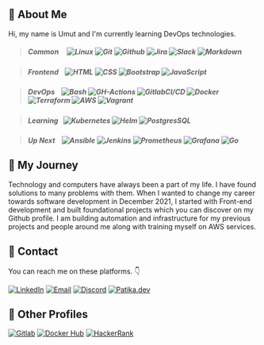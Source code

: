 ## :necktie: About Me

Hi, my name is Umut and I'm currently learning DevOps technologies.

> ##### _Common_ &nbsp;&nbsp;&nbsp; ![Linux][#linux] ![Git][#git] ![Github][#github] ![Jira][#jira-software] ![Slack][#slack] ![Markdown][#markdown]

> ##### _Frontend_ &nbsp;&nbsp; ![HTML][#html] ![CSS][#css] ![Bootstrap][#bootstrap] ![JavaScript][#javascript]

> ##### _DevOps_ &nbsp;&nbsp; ![Bash][#bash] ![GH-Actions][#gh-actions] ![GitlabCI/CD][#gitlabcicd] ![Docker][#docker] ![Terraform][#terraform] ![AWS][#aws] ![Vagrant][#vagrant]

> ##### _Learning_ &nbsp; ![Kubernetes][#kubernetes] ![Helm][#helm] ![PostgresSQL][#postgresql]

> ##### _Up Next_ &nbsp;&nbsp; ![Ansible][#ansible] ![Jenkins][#jenkins] ![Prometheus][#prometheus] ![Grafana][#grafana] ![Go][#go]

## :bicyclist: My Journey

Technology and computers have always been a part of my life. I have found solutions to many problems with them. When I wanted to change my career towards software development in December 2021, I started with Front-end development and built foundational projects which you can discover on my Github profile. I am building automation and infrastructure for my previous projects and people around me along with training myself on AWS services.

## :email: Contact

You can reach me on these platforms. :point_down:

[![LinkedIn][#linkedin]][@linkedin] [![Email][#gmail]][@gmail] [![Discord][#discord]][@discord] [![Patika.dev][#patika]][@patika]

## :pushpin: Other Profiles

[![Gitlab][#gitlab]][@gitlab]
[![Docker Hub][#dockerhub]][@dockerhub]
[![HackerRank][#hackerrank]][@hackerrank]

<!-- Badge Index -->

[#git]: https://img.shields.io/badge/Git-E44C30?style=flat&logo=git&logoColor=white
[#github]: https://img.shields.io/badge/GitHub-100000?style=flat&logo=github&logoColor=white
[#gh-actions]: https://img.shields.io/badge/GitHub_Actions-2088FF?style=flat&logo=github-actions&logoColor=white
[#gitlab]: https://img.shields.io/badge/GitLab-330F63?style=flat&logo=gitlab&logoColor=white
[#gitlabcicd]: https://img.shields.io/badge/GitLab%20CI/CD-330F63?style=flat&logo=gitlab&logoColor=white
[#jira-software]: https://img.shields.io/badge/Jira%20Software-0052CC?style=flat&logo=JiraSoftware&logoColor=white
[#slack]: https://img.shields.io/badge/Slack-4A154B?style=flat&logo=slack&logoColor=white
[#markdown]: https://img.shields.io/badge/Markdown-000000?style=flat&logo=markdown&logoColor=white
[#html]: https://img.shields.io/badge/HTML5-E34F26?style=flat&logo=html5&logoColor=white
[#css]: https://img.shields.io/badge/CSS3-1572B6?style=flat&logo=css3&logoColor=white
[#sass]: https://img.shields.io/badge/Sass-CC6699?style=flat&logo=sass&logoColor=white
[#bootstrap]: https://img.shields.io/badge/Bootstrap-563D7C?style=flat&logo=bootstrap&logoColor=white
[#javascript]: https://img.shields.io/badge/JavaScript-323330?style=flat&logo=javascript&logoColor=F7DF1E
[#typescript]: https://img.shields.io/badge/TypeScript-007ACC?style=flat&logo=typescript&logoColor=white
[#react]: https://img.shields.io/badge/React-20232A?style=flat&logo=react&logoColor=61DAFB
[#nodejs]: https://img.shields.io/badge/Node.js-339933?style=flat&logo=nodedotjs&logoColor=white
[#go]: https://img.shields.io/badge/Go-00ADD8?style=flat&logo=go&logoColor=white
[#python]: https://img.shields.io/badge/Python-3776AB?style=flat&logo=python&logoColor=white
[#mysql]: https://img.shields.io/badge/MySQL-005C84?style=flat&logo=mysql&logoColor=white
[#postgresql]: https://img.shields.io/badge/PostgreSQL-316192?style=flat&logo=postgresql&logoColor=white
[#mongodb]: https://img.shields.io/badge/MongoDB-4EA94B?style=flat&logo=mongodb&logoColor=white
[#linux]: https://img.shields.io/badge/Linux-FCC624?style=flat&logo=linux&logoColor=black
[#bash]: https://img.shields.io/badge/Bash%20Script-4EAA25?style=flat&logo=GNU%20Bash&logoColor=white
[#docker]: https://img.shields.io/badge/Docker-2CA5E0?style=flat&logo=docker&logoColor=white
[#jenkins]: https://img.shields.io/badge/Jenkins-D24939?style=flat&logo=Jenkins&logoColor=white
[#ansible]: https://img.shields.io/badge/Ansible-000000?style=flat&logo=ansible&logoColor=white
[#kubernetes]: https://img.shields.io/badge/Kubernetes-326ce5.svg?&style=flat&logo=kubernetes&logoColor=white
[#helm]: https://img.shields.io/badge/Helm-0F1689?style=flat&logo=Helm&labelColor=0F1689
[#prometheus]: https://img.shields.io/badge/Prometheus-000000?style=flat&logo=prometheus&labelColor=black
[#grafana]: https://img.shields.io/badge/Grafana-F2F4F9?style=flat&logo=grafana&logoColor=orange&labelColor=F2F4F9
[#terraform]: https://img.shields.io/badge/Terraform-7B42BC?style=flat&logo=terraform&logoColor=white
[#aws]: https://img.shields.io/badge/AWS-FF9900?style=flat&logo=amazonaws&logoColor=black
[#vagrant]: https://img.shields.io/badge/Vagrant-1868F2?style=flat&logo=Vagrant&logoColor=white
[#adobexd]: https://img.shields.io/badge/Adobe%20XD-470137?style=flat&logo=Adobe%20XD&logoColor=FF61F6
[#adobeps]: https://img.shields.io/badge/Adobe%20PS-31A8FF?style=flat&logo=Adobe%20Photoshop&logoColor=black
[#linkedin]: https://img.shields.io/badge/LinkedIn-0077B5?style=flat&logo=linkedin&logoColor=white
[#gmail]: https://img.shields.io/badge/Gmail-D14836?style=flat&logo=gmail&logoColor=white
[#discord]: https://img.shields.io/badge/Discord-7289DA?style=flat&logo=discord&logoColor=white
[#patika]: https://img.shields.io/badge/Patika.dev-FABE55?style=flat
[#stackoverflow]: https://img.shields.io/badge/Stack_Overflow-FE7A16?style=flat&logo=stack-overflow&logoColor=white
[#dockerhub]: https://img.shields.io/badge/Docker%20Hub-294356?style=flat&logo=docker&logoColor=white
[#hackerrank]: https://img.shields.io/badge/-Hackerrank-2EC866?style=flat&logo=HackerRank&logoColor=white
[#coderbyte]: https://img.shields.io/badge/-Coderbyte-1BC3CA?style=flat
[#leetcode]: https://img.shields.io/badge/-LeetCode-FFA116?style=flat&logo=LeetCode&logoColor=black

<!-- URL Index -->

[@linkedin]: https://www.linkedin.com/in/hasanumutyagci/
[@gmail]: mailto:hasanumutyagci@gmail.com "Send me an email!"
[@discord]: https://discordapp.com/users/336617881985089537 "Contact me on Discord"
[@patika]: https://app.patika.dev/huyagci
[@gitlab]: https://gitlab.com/huyagci
[@stackoverflow]: https://stackoverflow.com/users/18004051/huyagci
[@dockerhub]: https://hub.docker.com/u/huyagci
[@hackerrank]: https://www.hackerrank.com/huyagci
[@coderbyte]: https://coderbyte.com/profile/huyagci
[@leetcode]: https://leetcode.com/huyagci

<!-- ## Table Design

|   Type   | Technologies                                                                                                                                        |
| :------: | :-------------------------------------------------------------------------------------------------------------------------------------------------- |
|  Common  | ![Linux][#linux] ![Git][#git] ![Github][#github] ![Jira][#jira-software] ![Slack][#slack] ![Markdown][#markdown]                                    |
| Frontend | ![HTML][#html] ![CSS][#css] ![Bootstrap][#bootstrap] ![JavaScript][#javascript]                                                                     |
|  DevOps  | ![Bash][#bash] ![GH-Actions][#gh-actions] ![GitlabCI/CD][#gitlabcicd] ![Docker][#docker] ![Terraform][#terraform] ![AWS][#aws] ![Vagrant][#vagrant] |
| Learning | ![Kubernetes][#kubernetes] ![Helm][#helm] ![PostgresSQL][#postgresql]                                                                               |
| Up Next  | ![Ansible][#ansible] ![Jenkins][#jenkins] ![Prometheus][#prometheus] ![Grafana][#grafana] ![Go][#go]                                                | -->
